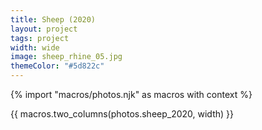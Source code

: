 ```yaml
---
title: Sheep (2020)
layout: project
tags: project
width: wide
image: sheep_rhine_05.jpg
themeColor: "#5d822c"
---
```


{% import "macros/photos.njk" as macros with context %}

{{ macros.two_columns(photos.sheep_2020, width) }}
